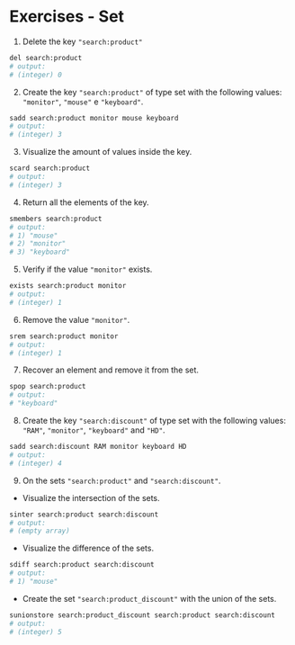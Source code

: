 # Exercises - Set

1. Delete the key `"search:product"`

```bash
del search:product
# output:
# (integer) 0
```

2. Create the key `"search:product"` of type set with the following values: `"monitor"`, `"mouse"` e `"keyboard"`.

```bash
sadd search:product monitor mouse keyboard
# output:
# (integer) 3
```

3. Visualize the amount of values inside the key.

```bash
scard search:product
# output:
# (integer) 3
```

4. Return all the elements of the key.

```bash
smembers search:product
# output:
# 1) "mouse"
# 2) "monitor"
# 3) "keyboard"
```

5. Verify if the value `"monitor"` exists.

```bash
exists search:product monitor
# output:
# (integer) 1
```

6. Remove the value `"monitor"`.

```bash
srem search:product monitor
# output:
# (integer) 1
```

7. Recover an element and remove it from the set.

```bash
spop search:product
# output:
# "keyboard"
```

8. Create the key `"search:discount"` of type set with the following values: `"RAM"`, `"monitor"`, `"keyboard"` and `"HD"`.

```bash
sadd search:discount RAM monitor keyboard HD
# output:
# (integer) 4
```

9. On the sets `"search:product"` and `"search:discount"`.

- Visualize the intersection of the sets.

```bash
sinter search:product search:discount
# output:
# (empty array)
```

- Visualize the difference of the sets.

```bash
sdiff search:product search:discount
# output:
# 1) "mouse"
```

- Create the set `"search:product_discount"` with the union of the sets.

```bash
sunionstore search:product_discount search:product search:discount
# output:
# (integer) 5
```
